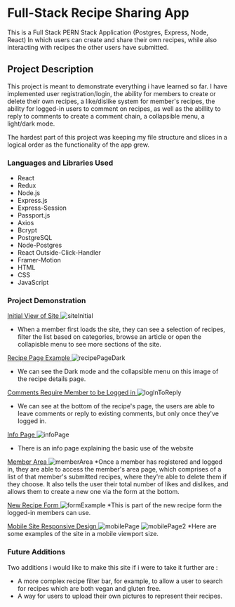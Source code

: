 # Full-Stack Recipe Sharing App

This is a Full Stack PERN Stack Application (Postgres, Express, Node, React) 
In which users can create and share their own recipes, while also interacting with recipes the other users have submitted.


## Project Description


This project is meant to demonstrate everything i have learned so far. I have implemented user registration/login, the ability for members to create 
or delete their own recipes, a like/dislike system for member's recipes, the ability for logged-in users to comment on recipes, as well as the abillity
to reply to comments to create a comment chain, a collapsible menu, a light/dark mode.

The hardest part of this project was keeping my file structure and slices in a logical order as the functionality of the app grew. 


### Languages and Libraries Used

* React
* Redux
* Node.js
* Express.js
* Express-Session
* Passport.js
* Axios
* Bcrypt
* PostgreSQL
* Node-Postgres
* React Outside-Click-Handler
* Framer-Motion
* HTML
* CSS
* JavaScript


### Project Demonstration 

<ins> Initial View of Site </ins>
![siteInitial](https://user-images.githubusercontent.com/90611253/206812955-0149476a-77b7-4a19-92ca-8e48928f9e7d.png)
* When a member first loads the site, they can see a selection of recipes, filter the list based on categories, browse an article
or open the collapisble menu to see more sections of the site.

<ins> Recipe Page Example </ins>
![recipePageDark](https://user-images.githubusercontent.com/90611253/206813066-c19e0581-d2be-4578-a41d-e84da1c0ffed.png)
* We can see the Dark mode and the collapsible menu on this image of the recipe details page.

<ins> Comments Require Member to be Logged in </ins>
![logInToReply](https://user-images.githubusercontent.com/90611253/206813127-215c4613-89b9-40f7-96b5-2b6c9366d421.png)
* We can see at the bottom of the recipe's page, the users are able to leave comments or reply to existing comments, 
but only once they've logged in.

<ins> Info Page </ins>
![infoPage](https://user-images.githubusercontent.com/90611253/206813195-15d6ebf2-6c52-4ff7-a63a-a06f65089ac9.png)
* There is an info page explaining the basic use of the website

<ins> Member Area </ins>
![memberArea](https://user-images.githubusercontent.com/90611253/206813231-227d11c9-fe40-40e6-90a5-dee73259a85e.png)
*Once a member has registered and logged in, they are able to access the member's area page, which comprises of
a list of that member's submitted recipes, where they're able to delete them if they choose. It also tells the user
their total number of likes and dislikes, and allows them to create a new one via the form at the bottom.

<ins> New Recipe Form </ins>
![formExample](https://user-images.githubusercontent.com/90611253/206813308-a1b25aac-57e6-4860-b221-505cf329a9f1.png)
*This is part of the new recipe form the logged-in members can use.

<ins> Mobile Site Responsive Design </ins>
![mobilePage](https://user-images.githubusercontent.com/90611253/206813342-d776aadc-891f-4498-9701-3221f3c312db.png)
![mobilePage2](https://user-images.githubusercontent.com/90611253/206813344-34e85178-7a48-48e0-a7de-1e1ae17c52a5.png)
*Here are some examples of the site in a mobile viewport size.


### Future Additions
Two additions i would like to make this site if i were to take it further are :
* A more complex recipe filter bar, for example, to allow a user to search for recipes which are both vegan and gluten free.
* A way for users to upload their own pictures to represent their recipes.
